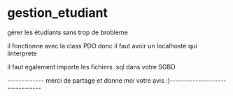# gestion_etudiant
gérer les étudiants sans trop de brobleme 

il fonctionne avec la class PDO donc il faut avoir un localhoste qui linterprete 

il faut egalement importe les fichiers .sql dans votre SGBD

------------- merci de partage et donne moi votre avis :)--------------------------------
